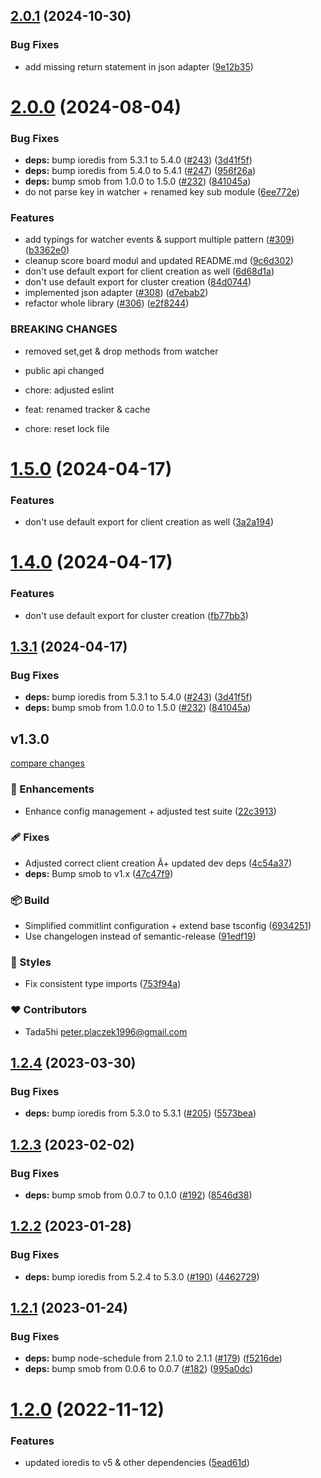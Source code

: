 ## [2.0.1](https://github.com/tada5hi/redis-extension/compare/v2.0.0...v2.0.1) (2024-10-30)


### Bug Fixes

* add missing return statement in json adapter ([9e12b35](https://github.com/tada5hi/redis-extension/commit/9e12b3589cb24716ecbabdf5d613b69961265eb6))

# [2.0.0](https://github.com/tada5hi/redis-extension/compare/v1.3.0...v2.0.0) (2024-08-04)


### Bug Fixes

* **deps:** bump ioredis from 5.3.1 to 5.4.0 ([#243](https://github.com/tada5hi/redis-extension/issues/243)) ([3d41f5f](https://github.com/tada5hi/redis-extension/commit/3d41f5fb0a261b0b8a9b01deab211d2e0f3fafbe))
* **deps:** bump ioredis from 5.4.0 to 5.4.1 ([#247](https://github.com/tada5hi/redis-extension/issues/247)) ([956f26a](https://github.com/tada5hi/redis-extension/commit/956f26a36976e1314eb4bf2bf9473aecaee058b0))
* **deps:** bump smob from 1.0.0 to 1.5.0 ([#232](https://github.com/tada5hi/redis-extension/issues/232)) ([841045a](https://github.com/tada5hi/redis-extension/commit/841045a3e057bbfdf21ec2ef00948ab3e3a178ab))
* do not parse key in watcher + renamed key sub module ([6ee772e](https://github.com/tada5hi/redis-extension/commit/6ee772e0c2611793d29c9ab4bffdc3ac729ca1df))


### Features

* add typings for watcher events & support multiple pattern ([#309](https://github.com/tada5hi/redis-extension/issues/309)) ([b3362e0](https://github.com/tada5hi/redis-extension/commit/b3362e015bcf69063f0ce2ee55415e4f8e8ead1f))
* cleanup score board modul and updated README.md ([9c6d302](https://github.com/tada5hi/redis-extension/commit/9c6d3028d90a9f5a3af8c943d3ab12209537304b))
* don't use default export for client creation as well ([6d68d1a](https://github.com/tada5hi/redis-extension/commit/6d68d1adc3341138153025218421390bfe4b1c9c))
* don't use default export for cluster creation ([84d0744](https://github.com/tada5hi/redis-extension/commit/84d0744e6e3c38c83eca3b914abd0132e46882f0))
* implemented json adapter ([#308](https://github.com/tada5hi/redis-extension/issues/308)) ([d7ebab2](https://github.com/tada5hi/redis-extension/commit/d7ebab2d8ffe1535bd161be6891ea8f0f7a820cd))
* refactor whole library ([#306](https://github.com/tada5hi/redis-extension/issues/306)) ([e2f8244](https://github.com/tada5hi/redis-extension/commit/e2f824461152821bb6e234130cdf51dcb68642ff))


### BREAKING CHANGES

* removed set,get & drop methods from watcher
* public api changed

* chore: adjusted eslint

* feat: renamed tracker & cache

* chore: reset lock file

# [1.5.0](https://github.com/tada5hi/redis-extension/compare/v1.4.0...v1.5.0) (2024-04-17)


### Features

* don't use default export for client creation as well ([3a2a194](https://github.com/tada5hi/redis-extension/commit/3a2a194878f5367a1fde365643166ec9f37121e1))

# [1.4.0](https://github.com/tada5hi/redis-extension/compare/v1.3.1...v1.4.0) (2024-04-17)


### Features

* don't use default export for cluster creation ([fb77bb3](https://github.com/tada5hi/redis-extension/commit/fb77bb3881f07ed051d15c5d97ac174eab5a3fcb))

## [1.3.1](https://github.com/tada5hi/redis-extension/compare/v1.3.0...v1.3.1) (2024-04-17)


### Bug Fixes

* **deps:** bump ioredis from 5.3.1 to 5.4.0 ([#243](https://github.com/tada5hi/redis-extension/issues/243)) ([3d41f5f](https://github.com/tada5hi/redis-extension/commit/3d41f5fb0a261b0b8a9b01deab211d2e0f3fafbe))
* **deps:** bump smob from 1.0.0 to 1.5.0 ([#232](https://github.com/tada5hi/redis-extension/issues/232)) ([841045a](https://github.com/tada5hi/redis-extension/commit/841045a3e057bbfdf21ec2ef00948ab3e3a178ab))

## v1.3.0

[compare changes](https://github.com/tada5hi/redis-extension/compare/v1.2.4...v1.3.0)


### 🚀 Enhancements

  - Enhance config management + adjusted test suite ([22c3913](https://github.com/tada5hi/redis-extension/commit/22c3913))

### 🩹 Fixes

  - Adjusted correct client creation Ã+ updated dev deps ([4c54a37](https://github.com/tada5hi/redis-extension/commit/4c54a37))
  - **deps:** Bump smob to v1.x ([47c47f9](https://github.com/tada5hi/redis-extension/commit/47c47f9))

### 📦 Build

  - Simplified commitlint configuration + extend base tsconfig ([6934251](https://github.com/tada5hi/redis-extension/commit/6934251))
  - Use changelogen instead of semantic-release ([91edf19](https://github.com/tada5hi/redis-extension/commit/91edf19))

### 🎨 Styles

  - Fix consistent type imports ([753f94a](https://github.com/tada5hi/redis-extension/commit/753f94a))

### ❤️  Contributors

- Tada5hi <peter.placzek1996@gmail.com>

## [1.2.4](https://github.com/Tada5hi/redis-extension/compare/v1.2.3...v1.2.4) (2023-03-30)


### Bug Fixes

* **deps:** bump ioredis from 5.3.0 to 5.3.1 ([#205](https://github.com/Tada5hi/redis-extension/issues/205)) ([5573bea](https://github.com/Tada5hi/redis-extension/commit/5573bea6214455ab23e8ed81637aca0d2656fbd6))

## [1.2.3](https://github.com/Tada5hi/redis-extension/compare/v1.2.2...v1.2.3) (2023-02-02)


### Bug Fixes

* **deps:** bump smob from 0.0.7 to 0.1.0 ([#192](https://github.com/Tada5hi/redis-extension/issues/192)) ([8546d38](https://github.com/Tada5hi/redis-extension/commit/8546d381f5328eb84d2288eef8f11e2a4031d814))

## [1.2.2](https://github.com/Tada5hi/redis-extension/compare/v1.2.1...v1.2.2) (2023-01-28)


### Bug Fixes

* **deps:** bump ioredis from 5.2.4 to 5.3.0 ([#190](https://github.com/Tada5hi/redis-extension/issues/190)) ([4462729](https://github.com/Tada5hi/redis-extension/commit/4462729802cea0b351442ced3e85ec05a51f18a4))

## [1.2.1](https://github.com/Tada5hi/redis-extension/compare/v1.2.0...v1.2.1) (2023-01-24)


### Bug Fixes

* **deps:** bump node-schedule from 2.1.0 to 2.1.1 ([#179](https://github.com/Tada5hi/redis-extension/issues/179)) ([f5216de](https://github.com/Tada5hi/redis-extension/commit/f5216de987739961e05b3718bbd9589c169d711d))
* **deps:** bump smob from 0.0.6 to 0.0.7 ([#182](https://github.com/Tada5hi/redis-extension/issues/182)) ([995a0dc](https://github.com/Tada5hi/redis-extension/commit/995a0dccd0b0b1dab60d1482169b897da199fd00))

# [1.2.0](https://github.com/Tada5hi/redis-extension/compare/v1.1.1...v1.2.0) (2022-11-12)


### Features

* updated ioredis to v5 & other dependencies ([5ead61d](https://github.com/Tada5hi/redis-extension/commit/5ead61d6b4943a6edf42d7e308ef5f0e126315f9))
